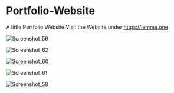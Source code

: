 # Portfolio-Website
A little Portfolio Website
Visit the Website under https://lemme.one

![Screenshot_59](https://user-images.githubusercontent.com/71924682/149637792-61431599-28d8-4bd6-aee7-d73b38865cbb.png)












![Screenshot_62](https://user-images.githubusercontent.com/71924682/149637795-07c8511e-f60d-42cc-9fb7-1aba499ed835.png)












![Screenshot_60](https://user-images.githubusercontent.com/71924682/149637796-f15ad84a-1a3f-4915-93c0-06ffe9ab8f71.png)












![Screenshot_61](https://user-images.githubusercontent.com/71924682/149637798-891a7218-59c6-4e79-ac22-af8c1e44d1a4.png)












![Screenshot_58](https://user-images.githubusercontent.com/71924682/149637800-5acbdc96-4cfb-4813-8f91-c651f732faaa.png)
